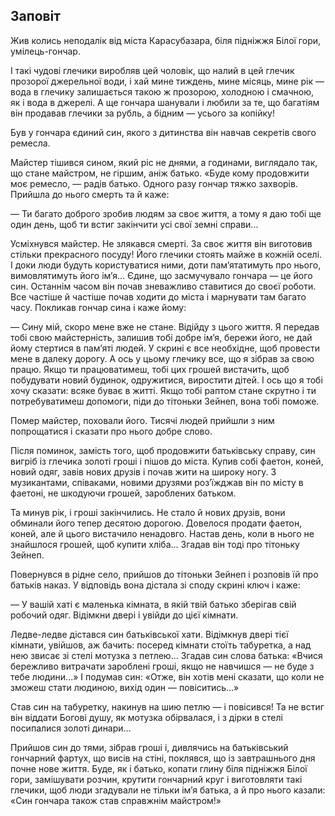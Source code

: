 ## Заповіт

Жив колись неподалік від міста Карасубазара, біля підніжжя Білої гори, умілець-гончар.

І такі чудові глечики виробляв цей чоловік, що налий в цей глечик прозорої джерельної води, і хай мине тиждень, мине місяць, мине рік — вода в глечику залишається такою ж прозорою, холодною і смачною, як і вода в джерелі.
А ще гончара шанували і любили за те, що багатіям він продавав глечики за рубль, а бідним — усього за копійку!

Був у гончара єдиний син, якого з дитинства він навчав секретів свого ремесла.

Майстер тішився сином, який ріс не днями, а годинами, виглядало так, що стане майстром, не гіршим, аніж батько.
«Буде кому продовжити моє ремесло, — радів батько.
Одного разу гончар тяжко захворів.
Прийшла до нього смерть та й каже:

— Ти багато доброго зробив людям за своє життя, а тому я даю тобі ще один день, щоб ти встиг закінчити усі свої земні справи...

Усміхнувся майстер.
Не злякався смерті.
За своє життя він виготовив стільки прекрасного посуду!
Його глечики стоять майже в кожній оселі.
І доки люди будуть користуватися ними, доти пам’ятатимуть про нього, вимовлятимуть його ім’я...
Єдине, що засмучувало гончара — це його син.
Останнім часом він почав зневажливо ставитися до своєї роботи.
Все частіше й частіше почав ходити до міста і марнувати там багато часу.
Покликав гончар сина і каже йому:

— Сину мій, скоро мене вже не стане.Відійду з цього життя.
Я передав тобі свою майстерність, залишив тобі добре ім’я, бережи його, не дай йому стертися в пам’яті людей.
У скрині є все необхідне, щоб провести мене в далеку дорогу.
А ось у цьому глечику все, що я зібрав за свою працю.
Якщо ти працюватимеш, тобі цих грошей вистачить, щоб побудувати новий будинок, одружитися, виростити дітей.
І ось що я тобі хочу сказати: всяке буває в житті.
Якщо тобі раптом стане скрутно і ти потребуватимеш допомоги, піди до тітоньки Зейнеп, вона тобі поможе.

Помер майстер, поховали його.
Тисячі людей прийшли з ним попрощатися і сказати про нього добре слово.

Після поминок, замість того, щоб продовжити батьківську справу, син вигріб із глечика золоті гроші і пішов до міста.
Купив собі фаетон, коней, новий одяг, завів нових друзів і почав жити на широку ногу.
З музикантами, співаками, новими друзями роз’їжджав він по місту в фаетоні, не шкодуючи грошей, зароблених батьком.

Та минув рік, і гроші закінчились.
Не стало й нових друзів, вони обминали його тепер десятою дорогою.
Довелося продати фаетон, коней, але й цього вистачило ненадовго.
Настав день, коли в нього не знайшлося грошей, щоб купити хліба...
Згадав він тоді про тітоньку Зейнеп.

Повернувся в рідне село, прийшов до тітоньки Зейнеп і розповів їй про батьків наказ.
У відповідь вона дістала зі споду скрині ключ і каже:

— У вашій хаті є маленька кімната, в якій твій батько зберігав свій робочий одяг.
Відімкни двері і увійди до цієї кімнати.

Ледве-ледве дістався син батьківської хати.
Відімкнув двері тієї кімнати, увійшов, аж бачить: посеред кімнати стоїть табуретка, а над нею звисає зі стелі мотузка з петлею...
Згадав син слова батька: «Вчися бережливо витрачати зароблені гроші, якщо не навчишся — не буде з тебе людини...» І подумав син: «Отже, він хотів мені сказати, що коли не зможеш стати людиною, вихід один — повіситись...»

Став син на табуретку, накинув на шию петлю — і повісився!
Та не встиг він віддати Богові душу, як мотузка обірвалася, і з дірки в стелі посипалися золоті динари...

Прийшов син до тями, зібрав гроші і, дивлячись на батьківський гончарний фартух, що висів на стіні, поклявся, що із завтрашнього дня почне нове життя.
Буде, як і батько, копати глину біля підніжжя Білої гори, замішувати розчин, крутити гончарний круг і виготовляти такі глечики, щоб люди згадували не тільки ім’я батька, а й про нього казали: «Син гончара також став справжнім майстром!»
